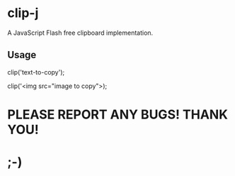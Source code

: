 # clip-j
A JavaScript Flash free clipboard implementation.
## Usage
clip('text-to-copy');

clip('&lt;img src="image to copy"&gt;);

# PLEASE REPORT ANY BUGS! THANK YOU!
# ;-)
